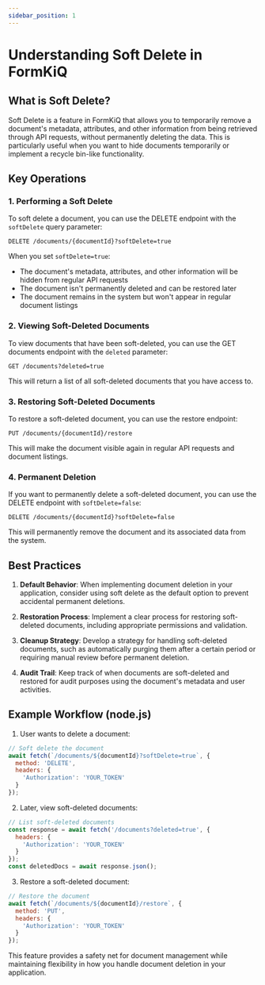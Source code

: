 ```yaml
---
sidebar_position: 1
---
```


# Understanding Soft Delete in FormKiQ

## What is Soft Delete?
Soft Delete is a feature in FormKiQ that allows you to temporarily remove a document's metadata, attributes, and other information from being retrieved through API requests, without permanently deleting the data. This is particularly useful when you want to hide documents temporarily or implement a recycle bin-like functionality.

## Key Operations

### 1. Performing a Soft Delete
To soft delete a document, you can use the DELETE endpoint with the `softDelete` query parameter:

```http
DELETE /documents/{documentId}?softDelete=true
```

When you set `softDelete=true`:
- The document's metadata, attributes, and other information will be hidden from regular API requests
- The document isn't permanently deleted and can be restored later
- The document remains in the system but won't appear in regular document listings

### 2. Viewing Soft-Deleted Documents
To view documents that have been soft-deleted, you can use the GET documents endpoint with the `deleted` parameter:

```http
GET /documents?deleted=true
```

This will return a list of all soft-deleted documents that you have access to.

### 3. Restoring Soft-Deleted Documents
To restore a soft-deleted document, you can use the restore endpoint:

```http
PUT /documents/{documentId}/restore
```

This will make the document visible again in regular API requests and document listings.

### 4. Permanent Deletion
If you want to permanently delete a soft-deleted document, you can use the DELETE endpoint with `softDelete=false`:

```http
DELETE /documents/{documentId}?softDelete=false
```

This will permanently remove the document and its associated data from the system.

## Best Practices

1. **Default Behavior**: When implementing document deletion in your application, consider using soft delete as the default option to prevent accidental permanent deletions.

2. **Restoration Process**: Implement a clear process for restoring soft-deleted documents, including appropriate permissions and validation.

3. **Cleanup Strategy**: Develop a strategy for handling soft-deleted documents, such as automatically purging them after a certain period or requiring manual review before permanent deletion.

4. **Audit Trail**: Keep track of when documents are soft-deleted and restored for audit purposes using the document's metadata and user activities.

## Example Workflow (node.js)

1. User wants to delete a document:
```javascript
// Soft delete the document
await fetch(`/documents/${documentId}?softDelete=true`, {
  method: 'DELETE',
  headers: {
    'Authorization': 'YOUR_TOKEN'
  }
});
```

2. Later, view soft-deleted documents:
```javascript
// List soft-deleted documents
const response = await fetch('/documents?deleted=true', {
  headers: {
    'Authorization': 'YOUR_TOKEN'
  }
});
const deletedDocs = await response.json();
```

3. Restore a soft-deleted document:
```javascript
// Restore the document
await fetch(`/documents/${documentId}/restore`, {
  method: 'PUT',
  headers: {
    'Authorization': 'YOUR_TOKEN'
  }
});
```

This feature provides a safety net for document management while maintaining flexibility in how you handle document deletion in your application.